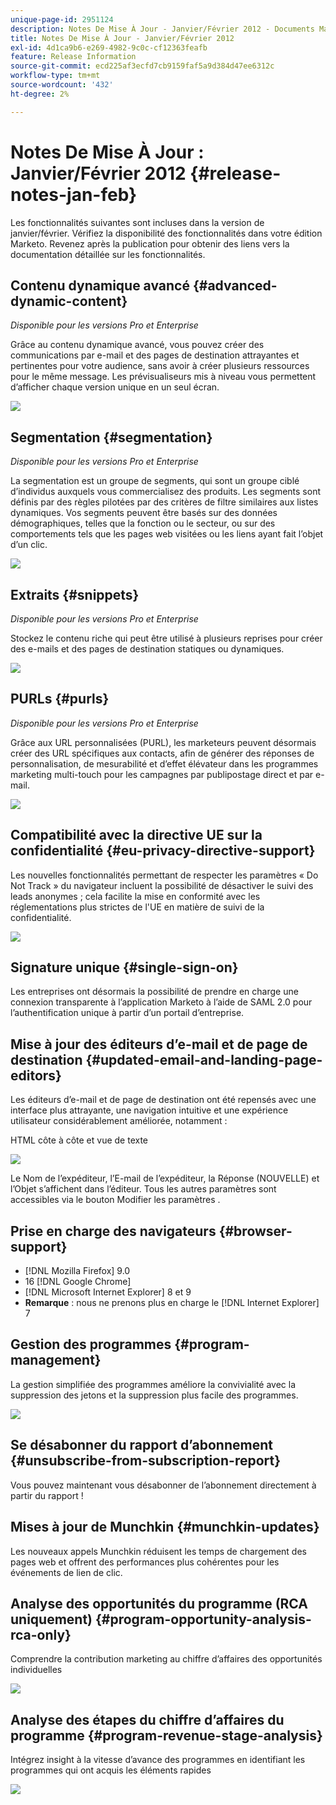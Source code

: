 ```yaml
---
unique-page-id: 2951124
description: Notes De Mise À Jour - Janvier/Février 2012 - Documents Marketo - Documentation Du Produit
title: Notes De Mise À Jour - Janvier/Février 2012
exl-id: 4d1ca9b6-e269-4982-9c0c-cf12363feafb
feature: Release Information
source-git-commit: ecd225af3ecfd7cb9159faf5a9d384d47ee6312c
workflow-type: tm+mt
source-wordcount: '432'
ht-degree: 2%

---
```


# Notes De Mise À Jour : Janvier/Février 2012 {#release-notes-jan-feb}

Les fonctionnalités suivantes sont incluses dans la version de janvier/février. Vérifiez la disponibilité des fonctionnalités dans votre édition Marketo. Revenez après la publication pour obtenir des liens vers la documentation détaillée sur les fonctionnalités.

## Contenu dynamique avancé {#advanced-dynamic-content}

_Disponible pour les versions Pro et Enterprise_

Grâce au contenu dynamique avancé, vous pouvez créer des communications par e-mail et des pages de destination attrayantes et pertinentes pour votre audience, sans avoir à créer plusieurs ressources pour le même message. Les prévisualiseurs mis à niveau vous permettent d’afficher chaque version unique en un seul écran.

![](assets/image2014-9-23-9-3a50-3a27.png)

## Segmentation  {#segmentation}

_Disponible pour les versions Pro et Enterprise_

La segmentation est un groupe de segments, qui sont un groupe ciblé d’individus auxquels vous commercialisez des produits. Les segments sont définis par des règles pilotées par des critères de filtre similaires aux listes dynamiques. Vos segments peuvent être basés sur des données démographiques, telles que la fonction ou le secteur, ou sur des comportements tels que les pages web visitées ou les liens ayant fait l’objet d’un clic.

![](assets/image2014-9-23-9-3a50-3a42.png)

## Extraits {#snippets}

_Disponible pour les versions Pro et Enterprise_

Stockez le contenu riche qui peut être utilisé à plusieurs reprises pour créer des e-mails et des pages de destination statiques ou dynamiques.

![](assets/image2014-9-23-9-3a50-3a58.png)

## PURLs {#purls}

_Disponible pour les versions Pro et Enterprise_

Grâce aux URL personnalisées (PURL), les marketeurs peuvent désormais créer des URL spécifiques aux contacts, afin de générer des réponses de personnalisation, de mesurabilité et d’effet élévateur dans les programmes marketing multi-touch pour les campagnes par publipostage direct et par e-mail.

![](assets/image2014-9-23-9-3a51-3a11.png)

## Compatibilité avec la directive UE sur la confidentialité {#eu-privacy-directive-support}

Les nouvelles fonctionnalités permettant de respecter les paramètres « Do Not Track » du navigateur incluent la possibilité de désactiver le suivi des leads anonymes ; cela facilite la mise en conformité avec les réglementations plus strictes de l&#39;UE en matière de suivi de la confidentialité.

![](assets/image2014-9-23-9-3a51-3a32.png)

## Signature unique {#single-sign-on}

Les entreprises ont désormais la possibilité de prendre en charge une connexion transparente à l’application Marketo à l’aide de SAML 2.0 pour l’authentification unique à partir d’un portail d’entreprise.

## Mise à jour des éditeurs d’e-mail et de page de destination {#updated-email-and-landing-page-editors}

Les éditeurs d’e-mail et de page de destination ont été repensés avec une interface plus attrayante, une navigation intuitive et une expérience utilisateur considérablement améliorée, notamment :

HTML côte à côte et vue de texte

![](assets/image2014-9-23-9-3a51-3a54.png)

Le Nom de l’expéditeur, l’E-mail de l’expéditeur, la Réponse (NOUVELLE) et l’Objet s’affichent dans l’éditeur. Tous les autres paramètres sont accessibles via le bouton Modifier les paramètres .

## Prise en charge des navigateurs {#browser-support}

* [!DNL Mozilla Firefox] 9.0
* 16 [!DNL Google Chrome]
* [!DNL Microsoft Internet Explorer] 8 et 9
* **Remarque** : nous ne prenons plus en charge le [!DNL Internet Explorer] 7

## Gestion des programmes {#program-management}

La gestion simplifiée des programmes améliore la convivialité avec la suppression des jetons et la suppression plus facile des programmes.

![](assets/image2014-9-23-9-3a52-3a11.png)

## Se désabonner du rapport d’abonnement {#unsubscribe-from-subscription-report}

Vous pouvez maintenant vous désabonner de l’abonnement directement à partir du rapport !

## Mises à jour de Munchkin {#munchkin-updates}

Les nouveaux appels Munchkin réduisent les temps de chargement des pages web et offrent des performances plus cohérentes pour les événements de lien de clic.

## Analyse des opportunités du programme (RCA uniquement) {#program-opportunity-analysis-rca-only}

Comprendre la contribution marketing au chiffre d’affaires des opportunités individuelles

![](assets/image2014-9-23-9-3a52-3a30.png)

## Analyse des étapes du chiffre d’affaires du programme {#program-revenue-stage-analysis}

Intégrez insight à la vitesse d’avance des programmes en identifiant les programmes qui ont acquis les éléments rapides

![](assets/image2014-9-23-9-3a52-3a47.png)
